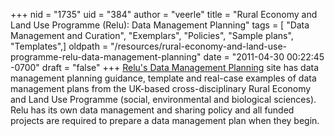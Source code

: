 +++
nid = "1735"
uid = "384"
author = "veerle"
title = "Rural Economy and Land Use Programme (Relu): Data Management Planning"
tags = [ "Data Management and Curation", "Exemplars", "Policies", "Sample plans", "Templates",]
oldpath = "/resources/rural-economy-and-land-use-programme-relu-data-management-planning"
date = "2011-04-30 00:22:45 -0700"
draft = "false"
+++
[Relu's Data Management
Planning](http://relu.data-archive.ac.uk/data-sharing/planning) site has
data management planning guidance, template and real-case examples of
data management plans from the UK-based cross-disciplinary Rural Economy
and Land Use Programme (social, environmental and biological sciences).
Relu has its own data management and sharing policy and all funded
projects are required to prepare a data management plan when they begin.
